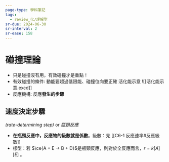 ```yaml
---
page-type: 學科筆記
tags:
  - review_化/理解型
sr-due: 2024-06-30
sr-interval: 2
sr-ease: 158
---
```

# 碰撞理論
- 只是碰撞沒有用，有效碰撞才是重點！
- 有效碰撞的條件: 動能要超過低限能、碰撞位向要正確
活化能示意
![[活化能示意.excd]]
- 反應機構: 反應**發生的步驟**
## 速度決定步驟
*(rate-determining step)* or *瓶頸反應*
- **在瓶頸反應中，反應物的級數就是係數**。級數：見 [[C6-1 反應速率#反應級數]]
- 樣型：若 $\ce{A + E -> B + D}$是瓶頸反應，則對於全反應而言，$r = k[A][E]$ 。
